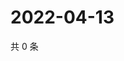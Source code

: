 # 2022-04-13

共 0 条

<!-- BEGIN WEIBO -->
<!-- 最后更新时间 Wed Apr 13 2022 05:00:46 GMT+0800 (China Standard Time) -->

<!-- END WEIBO -->
